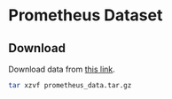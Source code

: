 # Prometheus Dataset

## Download

Download data from [this link](https://cloud.tsinghua.edu.cn/f/3b4167798ea24894b2a3/).

```bash
tar xzvf prometheus_data.tar.gz
```
